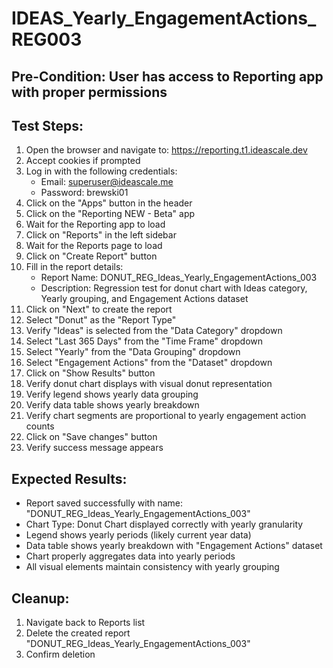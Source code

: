 # IDEAS_Yearly_EngagementActions_REG003

## Pre-Condition: User has access to Reporting app with proper permissions

## Test Steps:
1. Open the browser and navigate to: https://reporting.t1.ideascale.dev
2. Accept cookies if prompted
3. Log in with the following credentials:
   - Email: superuser@ideascale.me
   - Password: brewski01
4. Click on the "Apps" button in the header
5. Click on the "Reporting NEW - Beta" app
6. Wait for the Reporting app to load
7. Click on "Reports" in the left sidebar
8. Wait for the Reports page to load
9. Click on "Create Report" button
10. Fill in the report details:
    - Report Name: DONUT_REG_Ideas_Yearly_EngagementActions_003
    - Description: Regression test for donut chart with Ideas category, Yearly grouping, and Engagement Actions dataset
11. Click on "Next" to create the report
12. Select "Donut" as the "Report Type"
13. Verify "Ideas" is selected from the "Data Category" dropdown
14. Select "Last 365 Days" from the "Time Frame" dropdown
15. Select "Yearly" from the "Data Grouping" dropdown
16. Select "Engagement Actions" from the "Dataset" dropdown
17. Click on "Show Results" button
18. Verify donut chart displays with visual donut representation
19. Verify legend shows yearly data grouping
20. Verify data table shows yearly breakdown
21. Verify chart segments are proportional to yearly engagement action counts
22. Click on "Save changes" button
23. Verify success message appears

## Expected Results:
- Report saved successfully with name: "DONUT_REG_Ideas_Yearly_EngagementActions_003"
- Chart Type: Donut Chart displayed correctly with yearly granularity
- Legend shows yearly periods (likely current year data)
- Data table shows yearly breakdown with "Engagement Actions" dataset
- Chart properly aggregates data into yearly periods
- All visual elements maintain consistency with yearly grouping

## Cleanup:
1. Navigate back to Reports list
2. Delete the created report "DONUT_REG_Ideas_Yearly_EngagementActions_003"
3. Confirm deletion